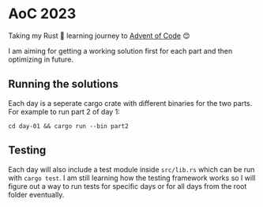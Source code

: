 # AoC 2023

Taking my Rust 🦀 learning journey to [Advent of Code](https://adventofcode.com/2023) 😊

I am aiming for getting a working solution first for each part and then optimizing in future.

## Running the solutions

Each day is a seperate cargo crate with different binaries for the two parts.
For example to run part 2 of day 1:

```
cd day-01 && cargo run --bin part2
```

## Testing

Each day will also include a test module inside `src/lib.rs` which can be run with `cargo test`. I am still learning how the testing framework works so I will figure out a way to run tests for specific days or for all days from the root folder eventually.
